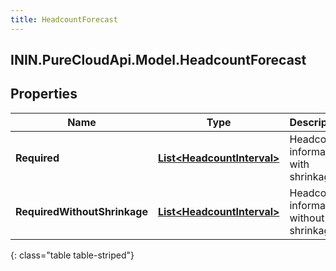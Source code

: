 ```yaml
---
title: HeadcountForecast
---
```

## ININ.PureCloudApi.Model.HeadcountForecast

## Properties

|Name | Type | Description | Notes|
|------------ | ------------- | ------------- | -------------|
| **Required** | [**List&lt;HeadcountInterval&gt;**](HeadcountInterval.html) | Headcount information with shrinkage | |
| **RequiredWithoutShrinkage** | [**List&lt;HeadcountInterval&gt;**](HeadcountInterval.html) | Headcount information without shrinkage | |
{: class="table table-striped"}


